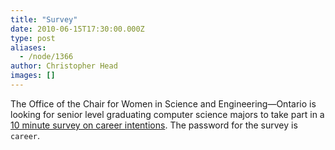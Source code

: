 ```yaml
---
title: "Survey"
date: 2010-06-15T17:30:00.000Z
type: post
aliases:
  - /node/1366
author: Christopher Head
images: []
---
```


<div class="field field-name-body field-type-text-with-summary field-label-hidden"><div class="field-items"><div class="field-item even"><p>The Office of the Chair for Women in Science and Engineering&#x2014;Ontario is looking for senior level graduating computer science majors to take part in a <a href="https://www.surveymonkey.com/s/careertransition">10 minute survey on career intentions</a>. The password for the survey is <code>career</code>.</p>
</div></div></div>    <footer>
          </footer>
